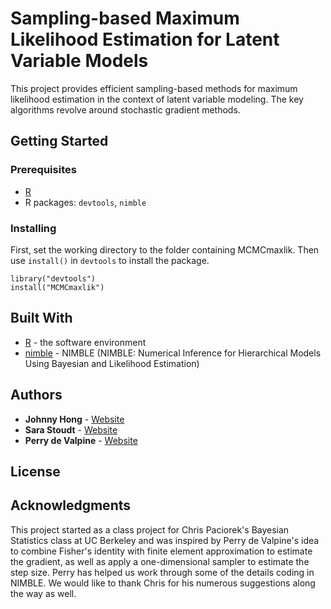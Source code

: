 # Sampling-based Maximum Likelihood Estimation for Latent Variable Models

This project provides efficient sampling-based methods for maximum likelihood estimation in the context of latent variable modeling. The key algorithms revolve around stochastic gradient methods.

## Getting Started

### Prerequisites

* [R](https://www.r-project.org/)
* R packages: `devtools`, `nimble`


### Installing

First, set the working directory to the folder containing MCMCmaxlik. Then use `install()` in `devtools` to install the package.

```
library("devtools")
install("MCMCmaxlik")
```

## Built With

* [R](https://www.r-project.org/) - the software environment
* [nimble](https://r-nimble.org/) - NIMBLE (NIMBLE: Numerical Inference for Hierarchical Models Using Bayesian and Likelihood Estimation)

## Authors

* **Johnny Hong**  - [Website](https://jcyhong.github.io/)
* **Sara Stoudt** - [Website](https://www.stat.berkeley.edu/~sstoudt/)
* **Perry de Valpine**  - [Website](https://nature.berkeley.edu/~pdevalpine/)

## License

## Acknowledgments

This project started as a class project for Chris Paciorek's Bayesian Statistics class at UC Berkeley and was inspired by Perry de Valpine's idea to combine Fisher's identity with finite element approximation to estimate the gradient, as well as apply a one-dimensional sampler to estimate the step size. Perry has helped us work through some of the details coding in NIMBLE. We would like to thank Chris for his numerous suggestions along the way as well.

